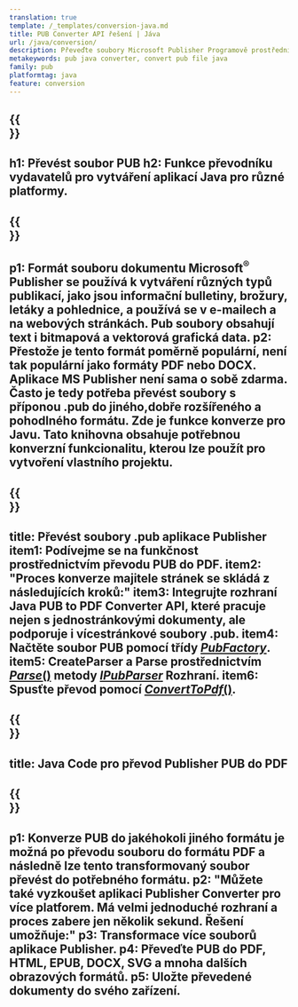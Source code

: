 ```yaml
---
translation: true
template: /_templates/conversion-java.md
title: PUB Converter API řešení | Jáva
url: /java/conversion/
description: Převeďte soubory Microsoft Publisher Programově prostřednictvím knihovny Java. Jednoduché API řešení pro vytvoření vlastního projektu PUB converter Java.
metakeywords: pub java converter, convert pub file java
family: pub
platformtag: java
feature: conversion
---
```


{{<section banner>}}
---
h1: Převést soubor PUB
h2: Funkce převodníku vydavatelů pro vytváření aplikací Java pro různé platformy.
---

{{<section overview>}}
---
p1: Formát souboru dokumentu Microsoft<sup>®</sup> Publisher se používá k vytváření různých typů publikací, jako jsou informační bulletiny, brožury, letáky a pohlednice, a používá se v e-mailech a na webových stránkách. Pub soubory obsahují text i bitmapová a vektorová grafická data.
p2: Přestože je tento formát poměrně populární, není tak populární jako formáty PDF nebo DOCX. Aplikace MS Publisher není sama o sobě zdarma. Často je tedy potřeba převést soubory s příponou .pub do jiného, ​​dobře rozšířeného a pohodlného formátu. Zde je funkce konverze pro Javu. Tato knihovna obsahuje potřebnou konverzní funkcionalitu, kterou lze použít pro vytvoření vlastního projektu.
---

{{<section feature1>}}
---
title: Převést soubory .pub aplikace Publisher
item1: Podívejme se na funkčnost prostřednictvím převodu PUB do PDF.
item2: "Proces konverze majitele stránek se skládá z následujících kroků:"
item3: Integrujte rozhraní Java PUB to PDF Converter API, které pracuje nejen s jednostránkovými dokumenty, ale podporuje i vícestránkové soubory .pub.
item4: Načtěte soubor PUB pomocí třídy [*PubFactory*](https://reference.aspose.com/pub/java/com.aspose.pub/PubFactory).
item5: CreateParser a Parse prostřednictvím [*Parse*()](https://reference.aspose.com/pub/java/com.aspose.pub/IPubParser#parse--) metody [*IPubParser*](https://reference.aspose.com/pub/java/com.aspose.pub/IPubParser) Rozhraní.
item6: Spusťte převod pomocí [*ConvertToPdf*()](https://reference.aspose.com/pub/java/com.aspose.pub/IPdfConverter#convertToPdf-com.aspose.pub.Document-java.ioMetoda.OutputStream-).
---

{{<section codeexample>}}
---
title: Java Code pro převod Publisher PUB do PDF
---

{{<section summary>}}
---
p1: Konverze PUB do jakéhokoli jiného formátu je možná po převodu souboru do formátu PDF a následně lze tento transformovaný soubor převést do potřebného formátu.
p2: "Můžete také vyzkoušet aplikaci Publisher Converter pro více platforem. Má velmi jednoduché rozhraní a proces zabere jen několik sekund. Řešení umožňuje:"
p3: Transformace více souborů aplikace Publisher.
p4: Převeďte PUB do PDF, HTML, EPUB, DOCX, SVG a mnoha dalších obrazových formátů.
p5: Uložte převedené dokumenty do svého zařízení.
---